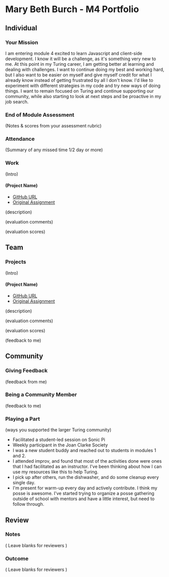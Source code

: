 # Mary Beth Burch - M4 Portfolio

## Individual

### Your Mission

I am entering module 4 excited to learn Javascript and client-side development. I know it will be a challenge, as it's something very new to me. At this point in my Turing career, I am getting better at learning and dealing with challenges. I want to continue doing my best and working hard, but I also want to be easier on myself and give myself credit for what I already know instead of getting frustrated by all I don't know. I'd like to experiment with different strategies in my code and try new ways of doing things. I want to remain focused on Turing and continue supporting our community, while also starting to look at next steps and be proactive in my job search.

### End of Module Assessment

(Notes & scores from your assessment rubric)

### Attendance

(Summary of any missed time 1/2 day or more)

### Work

(Intro)

#### (Project Name)

* [GitHub URL]()
* [Original Assignment]()

(description)

(evaluation comments)

(evaluation scores)

## Team

### Projects

(Intro)

#### (Project Name)

* [GitHub URL]()
* [Original Assignment]()

(description)

(evaluation comments)

(evaluation scores)

(feedback to me)

## Community

### Giving Feedback

(feedback from me)

### Being a Community Member

(feedback to me)

### Playing a Part

(ways you supported the larger Turing community)
* Facilitated a student-led session on Sonic Pi
* Weekly participant in the Joan Clarke Society
* I was a new student buddy and reached out to students in modules 1 and 2.
* I attended improv, and found that most of the activities done were ones that I had facilitated as an instructor. I've been thinking about how I can use my resources like this to help Turing.
* I pick up after others, run the dishwasher, and do some cleanup every single day.
* I'm present for warm-up every day and actively contribute. I think my posse is awesome. I've started trying to organize a posse gathering outside of school with mentors and have a little interest, but need to follow through.

## Review

### Notes

( Leave blanks for reviewers )

### Outcome

( Leave blanks for reviewers )
